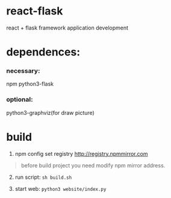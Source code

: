 # react-flask
react + flask framework application development

# dependences:
### necessary:
npm
python3-flask
### optional:
python3-graphviz(for draw picture)

# build
1. npm config set registry http://registry.npmmirror.com
> before build project  you need modify npm mirror address.

2. run script: `sh build.sh`

3. start web: `python3 website/index.py`
